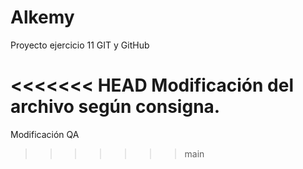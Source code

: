 # Alkemy
Proyecto ejercicio 11 GIT y GitHub

<<<<<<< HEAD
Modificación del archivo según consigna.
=======





Modificación QA
>>>>>>> main
